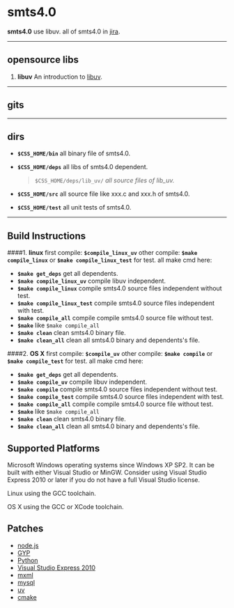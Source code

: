 smts4.0
======

**smts4.0** 
use libuv.
all of smts4.0 in [jira](http://192.168.203.103:8080/browse/CSS-2).

---------



opensource libs
----------

 1. **libuv** 
    An introduction to [libuv](http://docs.libuv.org/en/latest/).

----------


gits
----------


----------


dirs
---------

 - **`$CSS_HOME/bin`**
    all binary file of smts4.0.

 - **`$CSS_HOME/deps`**
    all libs of smts4.0 dependent.

     > `$CSS_HOME/deps/lib_uv/` *all source files of lib_uv.*

 - **`$CSS_HOME/src`**
    all source file like xxx.c and xxx.h of smts4.0.

 - **`$CSS_HOME/test`**
    all unit tests of smts4.0.  

    
    
    


----------


Build Instructions
----------

####1. **linux**
first compile: **`$compile_linux_uv`**
other compile:  **`$make compile_linux`** or **`$make compile_linux_test`** for test.
all make cmd here:

 - **`$make get_deps`**         get all dependents.
 - **`$make compile_linux_uv`**       compile libuv independent.
 - **`$make compile_linux`**      compile smts4.0 source files independent without test.
 - **`$make compile_linux_test`** compile smts4.0 source files independent with test.
 - **`$make compile_all`**      compile compile smts4.0 source file without test.
 - **`$make`**                  like `$make compile_all`
 - **`$make clean`**            clean smts4.0 binary file.
 - **`$make clean_all`**        clean all smts4.0 binary and dependents's file.
   
   
####2. **OS X**
first compile: **`$compile_uv`**
other compile:  **`$make compile`** or **`$make compile_test`** for test.
all make cmd here:

 - **`$make get_deps`**         get all dependents.
 - **`$make compile_uv`**       compile libuv independent.
 - **`$make compile`**      compile smts4.0 source files independent without test.
 - **`$make compile_test`** compile smts4.0 source files independent with test.
 - **`$make compile_all`**      compile compile smts4.0 source file without test.
 - **`$make`**                  like `$make compile_all`
 - **`$make clean`**            clean smts4.0 binary file.
 - **`$make clean_all`**        clean all smts4.0 binary and dependents's file.    

Supported Platforms
---------------

Microsoft Windows operating systems since Windows XP SP2. It can be built
with either Visual Studio or MinGW. Consider using
Visual Studio Express 2010 or later if you do not have a full Visual
Studio license.

Linux using the GCC toolchain.

OS X using the GCC or XCode toolchain.

Patches
-------------

 - [node.js](http://nodejs.org/)
 - [GYP](http://code.google.com/p/gyp/)
 - [Python](https://www.python.org/downloads/)
 - [Visual Studio Express 2010]( http://www.microsoft.com/visualstudio/eng/products/visual-studio-2010-express)
 - [mxml](http://www.msweet.org/projects.php?Z3)
 - [mysql](http://www.mysql.com)
 - [uv](https://github.com/joyent/libuv)
 - [cmake](http://www.cmake.org/cmake/resources/software.html)